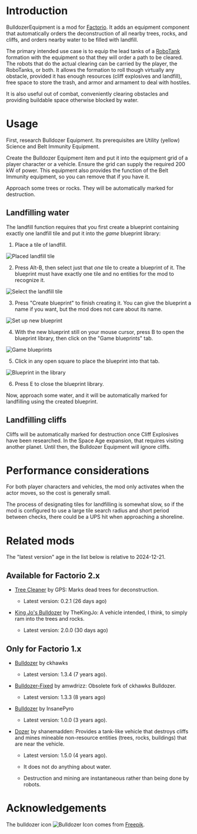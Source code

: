 Introduction
============

BulldozerEquipment is a mod for [Factorio](https://wiki.factorio.com/).
It adds an equipment component that automatically orders the
deconstruction of all nearby trees, rocks, and cliffs, and orders nearby
water to be filled with landfill.

The primary intended use case is to equip the lead tanks of a
[RoboTank](https://mods.factorio.com/mod/RoboTank) formation with the
equipment so that they will order a path to be cleared.  The robots that
do the actual clearing can be carried by the player, the RoboTanks, or
both.  It allows the formation to roll though virtually any obstacle,
provided it has enough resources (cliff explosives and landfill), free
space to store the trash, and armor and armament to deal with hostiles.

It is also useful out of combat, conveniently clearing obstacles and
providing buildable space otherwise blocked by water.


Usage
=====

First, research Bulldozer Equipment.  Its prerequisites are
Utility (yellow) Science and Belt Immunity Equipment.

Create the Bulldozer Equipment item and put it into the equipment grid
of a player character or a vehicle.  Ensure the grid can supply the
required 200 kW of power.  This equipment also provides the function of
the Belt Immunity equipment, so you can remove that if you have it.

Approach some trees or rocks.  They will be automatically marked for
destruction.


Landfilling water
-----------------

The landfill function requires that you first create a blueprint
containing exactly one landfill tile and put it into the *game*
blueprint library:

1. Place a tile of landfill.

![Placed landfill tile](doc/placed-landfill-tile.png)

2. Press Alt-B, then select just that *one* tile to create a blueprint
   of it.  The blueprint must have exactly one tile and no entities for
   the mod to recognize it.

![Select the landfill tile](doc/select-landfill-tile.png)

3. Press "Create blueprint" to finish creating it.  You can give the
   blueprint a name if you want, but the mod does not care about its
   name.

![Set up new blueprint](doc/set-up-new-blueprint.png)

4. With the new blueprint still on your mouse cursor, press B to open
   the blueprint library, then click on the "Game blueprints" tab.

![Game blueprints](doc/game-blueprints.png)

5. Click in any open square to place the blueprint into that tab.

![Blueprint in the library](doc/blueprint-in-library.png)

6. Press E to close the blueprint library.

Now, approach some water, and it will be automatically marked for
landfilling using the created blueprint.


Landfilling cliffs
------------------

Cliffs will be automatically marked for destruction once Cliff
Explosives have been researched.  In the Space Age expansion, that
requires visiting another planet.  Until then, the Bulldozer Equipment
will ignore cliffs.


Performance considerations
==========================

For both player characters and vehicles, the mod only activates when the
actor moves, so the cost is generally small.

The process of designating tiles for landfilling is somewhat slow, so if
the mod is configured to use a large tile search radius and short period
between checks, there could be a UPS hit when approaching a shoreline.


Related mods
============

The "latest version" age in the list below is relative to 2024-12-21.


Available for Factorio 2.x
--------------------------

* [Tree Cleaner](https://mods.factorio.com/mod/TreeCleaner) by
  GPS: Marks dead trees for deconstruction.

  * Latest version: 0.2.1 (26 days ago)

* [King Jo's Bulldozer](https://mods.factorio.com/mod/kj_bulldozer) by
  TheKingJo: A vehicle intended, I think, to simply ram into the trees
  and rocks.

  * Latest version: 2.0.0 (30 days ago)


Only for Factorio 1.x
---------------------

* [Bulldozer](https://mods.factorio.com/mod/bulldozer) by ckhawks

  * Latest version: 1.3.4 (7 years ago).

* [Bulldozer-Fixed](https://mods.factorio.com/mod/bulldozer-fixed) by
  amwdrizz: Obsolete fork of ckhawks Bulldozer.

  * Latest version: 1.3.3 (8 years ago)

* [Bulldozer](https://mods.factorio.com/mod/Bulldozzer) by InsanePyro

  * Latest version: 1.0.0 (3 years ago).

* [Dozer](https://mods.factorio.com/mod/dozer) by shanemadden: Provides
  a tank-like vehicle that destroys cliffs and mines mineable
  non-resource entities (trees, rocks, buildings) that are near the
  vehicle.

  * Latest version: 1.5.0 (4 years ago).

  * It does not do anything about water.

  * Destruction and mining are instantaneous rather than being done by
    robots.


Acknowledgements
================

The bulldozer icon ![Bulldozer Icon](thumbnail.png) comes from
<a href="https://www.freepik.com/icon/bulldozer_10984315#fromView=keyword&page=2&position=94&uuid=7c749113-0d7b-4d98-8946-5d19b072c52d">Freepik</a>.
